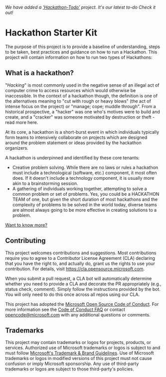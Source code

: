 *We have added a ['Hackathon-Todo'](https://github.com/microsoft/hackathon-starter-kit/projects/1) project. It's our latest to-do Check it out!*


# Hackathon Starter Kit

The purpose of this project is to provide a baseline of understanding, steps to be taken, best practices and guidance on how to run a Hackathon. This project will contain information on how to run two types of Hackathons: 

## What is a hackathon?

"*Hacking*" is most commonly used in the negative sense of an illegal act of computer crime to access resources which would otherwise be inaccessible. In the context of a hackathon though, the definition is one of the alternatives meaning to "cut with rough or heavy blows" (the act of intense focus on the project) or "manage; cope; muddle through". From a historical prospective, a "hacker" was one who's motives were to build and create, and a "cracker" was someone motivated by destruction or theft - read more here.

At its core, a hackathon is a short-burst event in which individuals typically form teams to intensively collaborate on projects which are designed around the problem statement or ideas provided by the hackathon organizers.

A hackathon is underpinned and identified by these core tenants:

- Creative problem solving. While there are no laws or rules a hackathon must include a technological (software, etc.) component, it most often does. If it doesn't include a technology component, it is usually more akin to a brainstorming session.
- A gathering of individuals working together, attempting to solve a common problem or set of problems. Yes, you could be a HACKATHON TEAM of one, but given the short duration of most hackathons and the complexity of problems to be solved in the world today, diverse teams are almost always going to be more effective in creating solutions to a problem.

[Want to know more?](https://github.com/microsoft/hackathon-starter-kit/blob/main/MORE.md)


## Contributing

This project welcomes contributions and suggestions. Most contributions require you to agree to a
Contributor License Agreement (CLA) declaring that you have the right to, and actually do, grant us
the rights to use your contribution. For details, visit https://cla.opensource.microsoft.com.

When you submit a pull request, a CLA bot will automatically determine whether you need to provide
a CLA and decorate the PR appropriately (e.g., status check, comment). Simply follow the instructions
provided by the bot. You will only need to do this once across all repos using our CLA.

This project has adopted the [Microsoft Open Source Code of Conduct](https://opensource.microsoft.com/codeofconduct/).
For more information see the [Code of Conduct FAQ](https://opensource.microsoft.com/codeofconduct/faq/) or
contact [opencode@microsoft.com](mailto:opencode@microsoft.com) with any additional questions or comments.

## Trademarks

This project may contain trademarks or logos for projects, products, or services. Authorized use of Microsoft 
trademarks or logos is subject to and must follow 
[Microsoft's Trademark & Brand Guidelines](https://www.microsoft.com/en-us/legal/intellectualproperty/trademarks/usage/general).
Use of Microsoft trademarks or logos in modified versions of this project must not cause confusion or imply Microsoft sponsorship.
Any use of third-party trademarks or logos are subject to those third-party's policies.
